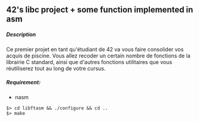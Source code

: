 ## 42's libc project + some function implemented in asm

##### Description
Ce premier projet en tant qu'étudiant de 42 va vous faire consolider vos acquis de piscine. Vous allez recoder un certain nombre de fonctions de la librairie C standard, ainsi que d'autres fonctions utilitaires que vous réutiliserez tout au long de votre cursus.

##### Requirement:
  - nasm

  ```shell
  $> cd libftasm && ./configure && cd ..
  $> make
  ```
